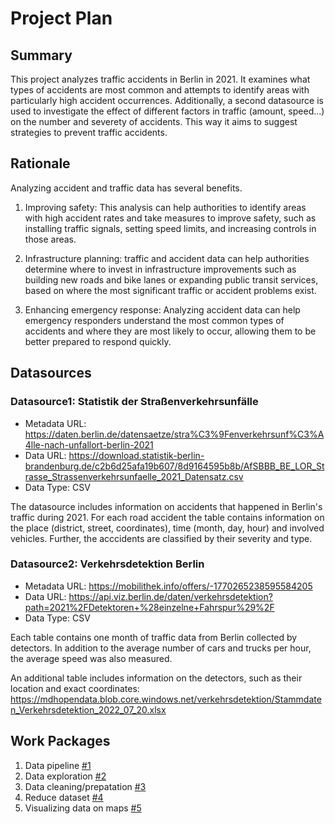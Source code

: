 # Project Plan

## Summary

<!-- Describe your data science project in max. 5 sentences. -->

This project analyzes traffic accidents in Berlin in 2021. It examines what types of accidents are most common and attempts to identify areas with particularly high accident occurrences. Additionally, a second datasource is used to investigate the effect of different factors in traffic (amount, speed...) on the number and severety of accidents. This way it aims to suggest strategies to prevent traffic accidents. 

## Rationale

<!-- Outline the impact of the analysis, e.g. which pains it solves. -->
Analyzing accident and traffic data has several benefits. 

1. Improving safety: This analysis can help authorities to identify areas with high accident rates and take measures to improve safety, such as installing traffic signals, setting speed limits, and increasing controls in those areas.

2. Infrastructure planning: traffic and accident data can help authorities determine where to invest in infrastructure improvements such as building new roads and bike lanes or expanding public transit services, based on where the most significant traffic or accident problems exist.

3. Enhancing emergency response: Analyzing accident data can help emergency responders understand the most common types of accidents and where they are most likely to occur, allowing them to be better prepared to respond quickly.


## Datasources

<!-- Describe each datasources you plan to use in a section. Use the prefic "DatasourceX" where X is the id of the datasource. -->

### Datasource1: Statistik der Straßenverkehrsunfälle
* Metadata URL: https://daten.berlin.de/datensaetze/stra%C3%9Fenverkehrsunf%C3%A4lle-nach-unfallort-berlin-2021
* Data URL: https://download.statistik-berlin-brandenburg.de/c2b6d25afa19b607/8d9164595b8b/AfSBBB_BE_LOR_Strasse_Strassenverkehrsunfaelle_2021_Datensatz.csv
* Data Type: CSV

The datasource includes information on accidents that happened in Berlin's traffic during 2021. For each road accident the table contains information on the place (district, street, coordinates), time (month, day, hour) and involved vehicles. Further, the acccidents are classified by their severity and type. 


### Datasource2: Verkehrsdetektion Berlin
* Metadata URL: https://mobilithek.info/offers/-1770265238595584205
* Data URL: https://api.viz.berlin.de/daten/verkehrsdetektion?path=2021%2FDetektoren+%28einzelne+Fahrspur%29%2F
* Data Type: CSV

Each table contains one month of traffic data from Berlin collected by detectors. In addition to the average number of cars and trucks per hour, the average speed was also measured.

An additional table includes information on the detectors, such as their location and exact coordinates:
https://mdhopendata.blob.core.windows.net/verkehrsdetektion/Stammdaten_Verkehrsdetektion_2022_07_20.xlsx


## Work Packages

<!-- List of work packages ordered sequentially, each pointing to an issue with more details. -->

1. Data pipeline [#1][i1]
2. Data exploration [#2][i2]
3. Data cleaning/prepatation [#3][i3]
4. Reduce dataset [#4][i4]
3. Visualizing data on maps [#5][i5]

[i1]: https://github.com/helenakohl/2023-amse-template/issues/4
[i2]: https://github.com/helenakohl/2023-amse-template/issues/1
[i3]: https://github.com/helenakohl/2023-amse-template/issues/2
[i4]: https://github.com/helenakohl/2023-amse-template/issues/5
[i5]: https://github.com/helenakohl/2023-amse-template/issues/3
